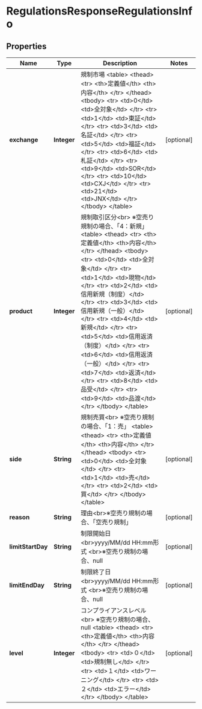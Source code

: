 # RegulationsResponseRegulationsInfo

## Properties
Name | Type | Description | Notes
------------ | ------------- | ------------- | -------------
**exchange** | **Integer** | 規制市場 &lt;table&gt;   &lt;thead&gt;     &lt;tr&gt;       &lt;th&gt;定義値&lt;/th&gt;       &lt;th&gt;内容&lt;/th&gt;     &lt;/tr&gt;   &lt;/thead&gt;   &lt;tbody&gt;     &lt;tr&gt;       &lt;td&gt;0&lt;/td&gt;       &lt;td&gt;全対象&lt;/td&gt;     &lt;/tr&gt;     &lt;tr&gt;       &lt;td&gt;1&lt;/td&gt;       &lt;td&gt;東証&lt;/td&gt;     &lt;/tr&gt;     &lt;tr&gt;       &lt;td&gt;3&lt;/td&gt;       &lt;td&gt;名証&lt;/td&gt;     &lt;/tr&gt;     &lt;tr&gt;       &lt;td&gt;5&lt;/td&gt;       &lt;td&gt;福証&lt;/td&gt;     &lt;/tr&gt;     &lt;tr&gt;       &lt;td&gt;6&lt;/td&gt;       &lt;td&gt;札証&lt;/td&gt;     &lt;/tr&gt;     &lt;tr&gt;       &lt;td&gt;9&lt;/td&gt;       &lt;td&gt;SOR&lt;/td&gt;     &lt;/tr&gt;     &lt;tr&gt;       &lt;td&gt;10&lt;/td&gt;       &lt;td&gt;CXJ&lt;/td&gt;     &lt;/tr&gt;     &lt;tr&gt;       &lt;td&gt;21&lt;/td&gt;       &lt;td&gt;JNX&lt;/td&gt;     &lt;/tr&gt;   &lt;/tbody&gt; &lt;/table&gt; |  [optional]
**product** | **Integer** | 規制取引区分&lt;br&gt; ※空売り規制の場合、「4：新規」 &lt;table&gt;   &lt;thead&gt;     &lt;tr&gt;       &lt;th&gt;定義値&lt;/th&gt;       &lt;th&gt;内容&lt;/th&gt;     &lt;/tr&gt;   &lt;/thead&gt;   &lt;tbody&gt;     &lt;tr&gt;       &lt;td&gt;0&lt;/td&gt;       &lt;td&gt;全対象&lt;/td&gt;     &lt;/tr&gt;     &lt;tr&gt;       &lt;td&gt;1&lt;/td&gt;       &lt;td&gt;現物&lt;/td&gt;     &lt;/tr&gt;     &lt;tr&gt;       &lt;td&gt;2&lt;/td&gt;       &lt;td&gt;信用新規（制度）&lt;/td&gt;     &lt;/tr&gt;     &lt;tr&gt;       &lt;td&gt;3&lt;/td&gt;       &lt;td&gt;信用新規（一般）&lt;/td&gt;     &lt;/tr&gt;     &lt;tr&gt;       &lt;td&gt;4&lt;/td&gt;       &lt;td&gt;新規&lt;/td&gt;     &lt;/tr&gt;     &lt;tr&gt;       &lt;td&gt;5&lt;/td&gt;       &lt;td&gt;信用返済（制度）&lt;/td&gt;     &lt;/tr&gt;     &lt;tr&gt;       &lt;td&gt;6&lt;/td&gt;       &lt;td&gt;信用返済（一般）&lt;/td&gt;     &lt;/tr&gt;     &lt;tr&gt;       &lt;td&gt;7&lt;/td&gt;       &lt;td&gt;返済&lt;/td&gt;     &lt;/tr&gt;     &lt;tr&gt;       &lt;td&gt;8&lt;/td&gt;       &lt;td&gt;品受&lt;/td&gt;     &lt;/tr&gt;     &lt;tr&gt;       &lt;td&gt;9&lt;/td&gt;       &lt;td&gt;品渡&lt;/td&gt;     &lt;/tr&gt;   &lt;/tbody&gt; &lt;/table&gt; |  [optional]
**side** | **String** | 規制売買&lt;br&gt; ※空売り規制の場合、「1：売」 &lt;table&gt;   &lt;thead&gt;     &lt;tr&gt;       &lt;th&gt;定義値&lt;/th&gt;       &lt;th&gt;内容&lt;/th&gt;     &lt;/tr&gt;   &lt;/thead&gt;   &lt;tbody&gt;     &lt;tr&gt;       &lt;td&gt;0&lt;/td&gt;       &lt;td&gt;全対象&lt;/td&gt;     &lt;/tr&gt;     &lt;tr&gt;       &lt;td&gt;1&lt;/td&gt;       &lt;td&gt;売&lt;/td&gt;     &lt;/tr&gt;     &lt;tr&gt;       &lt;td&gt;2&lt;/td&gt;       &lt;td&gt;買&lt;/td&gt;     &lt;/tr&gt;   &lt;/tbody&gt; &lt;/table&gt; |  [optional]
**reason** | **String** | 理由&lt;br&gt;※空売り規制の場合、「空売り規制」 |  [optional]
**limitStartDay** | **String** | 制限開始日&lt;br&gt;yyyy/MM/dd HH:mm形式  &lt;br&gt;※空売り規制の場合、null |  [optional]
**limitEndDay** | **String** | 制限終了日&lt;br&gt;yyyy/MM/dd HH:mm形式  &lt;br&gt;※空売り規制の場合、null |  [optional]
**level** | **Integer** | コンプライアンスレベル&lt;br&gt; ※空売り規制の場合、null &lt;table&gt;   &lt;thead&gt;     &lt;tr&gt;       &lt;th&gt;定義値&lt;/th&gt;       &lt;th&gt;内容&lt;/th&gt;     &lt;/tr&gt;   &lt;/thead&gt;   &lt;tbody&gt;     &lt;tr&gt;       &lt;td&gt;０&lt;/td&gt;       &lt;td&gt;規制無し&lt;/td&gt;     &lt;/tr&gt;     &lt;tr&gt;       &lt;td&gt;１&lt;/td&gt;       &lt;td&gt;ワーニング&lt;/td&gt;     &lt;/tr&gt;     &lt;tr&gt;       &lt;td&gt;２&lt;/td&gt;       &lt;td&gt;エラー&lt;/td&gt;     &lt;/tr&gt;   &lt;/tbody&gt; &lt;/table&gt; |  [optional]
